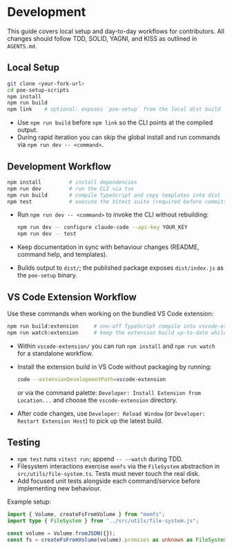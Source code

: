 # Development

This guide covers local setup and day-to-day workflows for contributors. All
changes should follow TDD, SOLID, YAGNI, and KISS as outlined in `AGENTS.md`.

## Local Setup

```bash
git clone <your-fork-url>
cd poe-setup-scripts
npm install
npm run build
npm link    # optional: exposes `poe-setup` from the local dist build
```

- Use `npm run build` before `npm link` so the CLI points at the compiled
  output.
- During rapid iteration you can skip the global install and run commands via
  `npm run dev -- <command>`.

## Development Workflow

```bash
npm install         # install dependencies
npm run dev         # run the CLI via tsx
npm run build       # compile TypeScript and copy templates into dist
npm test            # execute the Vitest suite (required before committing)
```

- Run `npm run dev -- <command>` to invoke the CLI without rebuilding:

  ```bash
  npm run dev -- configure claude-code --api-key YOUR_KEY
  npm run dev -- test
  ```

- Keep documentation in sync with behaviour changes (README, command help, and
  templates).
- Builds output to `dist/`; the published package exposes `dist/index.js` as the
  `poe-setup` binary.

## VS Code Extension Workflow

Use these commands when working on the bundled VS Code extension:

```bash
npm run build:extension     # one-off TypeScript compile into vscode-extension/out
npm run watch:extension     # keep the extension build up-to-date while editing
```

- Within `vscode-extension/` you can run `npm install` and `npm run watch` for a
  standalone workflow.
- Install the extension build in VS Code without packaging by running:

  ```bash
  code --extensionDevelopmentPath=vscode-extension
  ```

  or via the command palette: `Developer: Install Extension from Location...`
  and choose the `vscode-extension` directory.
- After code changes, use `Developer: Reload Window` (or `Developer: Restart
  Extension Host`) to pick up the latest build.

## Testing

- `npm test` runs `vitest run`; append `-- --watch` during TDD.
- Filesystem interactions exercise `memfs` via the `FileSystem` abstraction in
  `src/utils/file-system.ts`. Tests must never touch the real disk.
- Add focused unit tests alongside each command/service before implementing new
  behaviour.

Example setup:

```typescript
import { Volume, createFsFromVolume } from "memfs";
import type { FileSystem } from "../src/utils/file-system.js";

const volume = Volume.fromJSON({});
const fs = createFsFromVolume(volume).promises as unknown as FileSystem;
```
